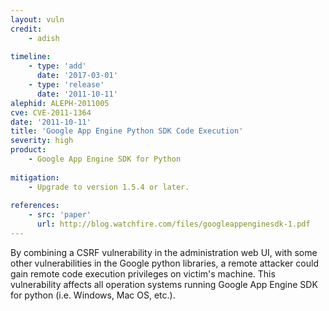 ```yaml
---
layout: vuln
credit:
    - adish
    
timeline:
    - type: 'add'
      date: '2017-03-01'
    - type: 'release'
      date: '2011-10-11' 
alephid: ALEPH-2011005
cve: CVE-2011-1364
date: '2011-10-11'
title: 'Google App Engine Python SDK Code Execution'
severity: high
product:
    - Google App Engine SDK for Python
    
mitigation:
    - Upgrade to version 1.5.4 or later.
    
references:
    - src: 'paper'
      url: http://blog.watchfire.com/files/googleappenginesdk-1.pdf
---
```

By combining a CSRF vulnerability in the administration web UI, with some other vulnerabilities in the Google python libraries, a remote attacker could gain remote code execution privileges on victim's machine. This vulnerability affects all operation systems running Google App Engine SDK for python (i.e. Windows, Mac OS, etc.).